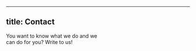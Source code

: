 <!--
SPDX-FileCopyrightText: NOI Techpark <digital@noi.bz.it>

SPDX-License-Identifier: CC0-1.0
-->

---
title: Contact
---

You want to know what we do and we <br>
can do for you? Write to us!